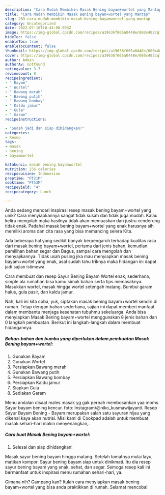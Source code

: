 ```yaml
---
description: "Cara Mudah Membikin Masak Bening bayam+wortel yang Mantap"
title: "Cara Mudah Membikin Masak Bening bayam+wortel yang Mantap"
slug: 269-cara-mudah-membikin-masak-bening-bayamwortel-yang-mantap
category: Uncategorized
date: 2022-07-16T10:44:00.993Z
image: https://img-global.cpcdn.com/recipes/a19636f665a0448e/680x482cq70/masak-bening-bayamwortel-foto-resep-utama.jpg
hideToc: false
enableToc: true
enableTocContent: false
thumbnail: https://img-global.cpcdn.com/recipes/a19636f665a0448e/680x482cq70/masak-bening-bayamwortel-foto-resep-utama.jpg
cover: https://img-global.cpcdn.com/recipes/a19636f665a0448e/680x482cq70/masak-bening-bayamwortel-foto-resep-utama.jpg
author: Admin
authorAv: notfound
ratingvalue: 3.7
reviewcount: 8
recipeingredient:
- " Bayam"
- " Wortel"
- " Bawang merah"
- " Bawang putih"
- " Bawang bombay"
- " Kaldu jamur"
- " Gula"
- " Garam"
recipeinstructions:

- "Sudah jadi dan siap dihidangkan!"
categories:
- Resep
tags:
- masak
- bening
- bayamwortel

katakunci: masak bening bayamwortel 
nutrition: 236 calories
recipecuisine: Indonesian
preptime: "PT21M"
cooktime: "PT53M"
recipeyield: "4"
recipecategory: Lunch

---
```





Anda sedang mencari inspirasi resep masak bening bayam+wortel yang unik? Cara menyiapkannya sangat tidak susah dan tidak juga mudah. Kalau keliru mengolah maka hasilnya tidak akan memuaskan dan justru cenderung tidak enak. Padahal masak bening bayam+wortel yang enak harusnya sih memiliki aroma dan cita rasa yang bisa memancing selera Kita.





Ada beberapa hal yang sedikit banyak berpengaruh terhadap kualitas rasa dari masak bening bayam+wortel, pertama dari jenis bahan, kemudian pemilihan bahan segar dan Bagus, sampai cara mengolah dan menyajikannya. Tidak usah pusing jika mau menyiapkan masak bening bayam+wortel yang enak,      asal sudah tahu triknya maka hidangan ini dapat jadi sajian istimewa.














Cara membuat dan resep Sayur Bening Bayam Wortel enak, sederhana, simple ala rumahan bisa kamu simak bahan serta tips memasaknya. Masukkan wortel, masak hingga wortel setengah matang. Bumbui garam halus, gula pasir, dan kaldu jamur.






Nah, kali ini kita coba, yuk, ciptakan masak bening bayam+wortel sendiri di rumah. Tetap dengan bahan sederhana, sajian ini dapat memberi manfaat dalam membantu menjaga kesehatan tubuhmu sekeluarga. Anda bisa menyiapkan Masak Bening bayam+wortel menggunakan 8 jenis bahan dan 0 langkah pembuatan. Berikut ini langkah-langkah dalam membuat hidangannya.

<!--inarticleads1-->

##### Bahan-bahan dan bumbu yang diperlukan dalam pembuatan Masak Bening bayam+wortel:

1. Gunakan  Bayam
1. Gunakan  Wortel
1. Persiapkan  Bawang merah
1. Gunakan  Bawang putih
1. Persiapkan  Bawang bombay
1. Persiapkan  Kaldu jamur
1. Siapkan  Gula
1. Sediakan  Garam


Menu andalan disaat males masak yg gak pernah membosankan yaa moms. Sayur bayam bening kencur. foto: Instagram/@niko_kusmawijayanti. Resep Sayur Bayam Bening - Bayam merupakan salah satu sayuran hijau yang dikenal kaya akan nutrisi. Misi kami di Cookpad adalah untuk membuat masak sehari-hari makin menyenangkan,. 

<!--inarticleads2-->

##### Cara buat Masak Bening bayam+wortel:


1. Selesai dan siap dihidangkan!

Masak sayur bening bayam hingga matang. Setelah tomatnya mulai layu, matikan kompor. Sayur bening bayam siap untuk dinikmati. Itu dia resep sayur bening bayam yang enak, sehat, dan segar. Semoga resep kali ini bermanfaat untuk inspirasi menu rumahan sehari-hari, ya. 

Gimana nih? Gampang kan? Itulah cara menyiapkan masak bening bayam+wortel yang bisa anda praktikkan di rumah. Selamat mencoba!
